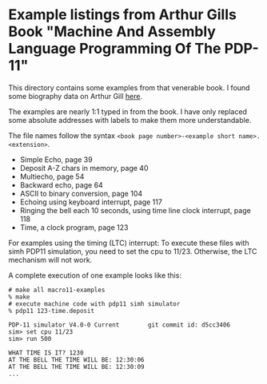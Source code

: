 # Example listings from Arthur Gills Book "Machine And Assembly Language Programming Of The PDP-11"
This directory contains some examples from that venerable book.
I found some biography data on Arthur Gill [here](https://www2.eecs.berkeley.edu/Faculty/Homepages/gill.html).

The examples are nearly 1:1 typed in from the book. I have only replaced some
absolute addresses with labels to make them more understandable.

The file names follow the syntax ```<book page number>-<example short name>.<extension>```.

* Simple Echo, page 39
* Deposit A-Z chars in memory, page 40
* Multiecho, page 54
* Backward echo, page 64
* ASCII to binary conversion, page 104
* Echoing using keyboard interrupt, page 117
* Ringing the bell each 10 seconds, using time line clock interrupt, page 118
* Time, a clock program, page 123

For examples using the timing (LTC) interrupt: To execute these files with simh PDP11 simulation, 
you need to set the cpu to 11/23. Otherwise, the LTC mechanism will not work.

A complete execution of one example looks like this:

```shell
# make all macro11-examples
% make
# execute machine code with pdp11 simh simulator
% pdp11 123-time.deposit 

PDP-11 simulator V4.0-0 Current        git commit id: d5cc3406
sim> set cpu 11/23
sim> run 500

WHAT TIME IS IT? 1230
AT THE BELL THE TIME WILL BE: 12:30:06
AT THE BELL THE TIME WILL BE: 12:30:09
...
```
